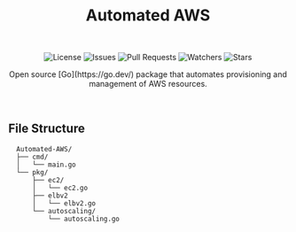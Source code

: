 <h1 align="center">Automated AWS</h1>
<br />


  <p align="center">  
    <img src="https://img.shields.io/github/license/AbhiAlest/Automated-AWS.svg" alt = "License" >
    <img src="https://img.shields.io/github/issues/AbhiAlest/Automated-AWS.svg" alt = "Issues" >
    <img src="https://img.shields.io/github/issues-pr/AbhiAlest/Automated-AWS.svg" alt = "Pull Requests" >
    <img src="https://img.shields.io/github/watchers/AbhiAlest/Automated-AWS.svg" alt = "Watchers" >
    <img src="https://img.shields.io/github/stars/AbhiAlest/Automated-AWS.svg" alt = "Stars" >
</p>
  
<p align="center">
Open source [Go](https://go.dev/) package that automates provisioning and management of AWS resources.
</p>

<br />  

  
<h2>File Structure</h2>

  ```
    Automated-AWS/
    ├── cmd/
    │   └── main.go
    └── pkg/
        ├── ec2/
        │   └── ec2.go
        ├── elbv2
        │   └── elbv2.go
        └── autoscaling/
            └── autoscaling.go
  ```
   
<br />
